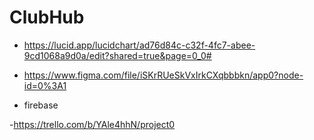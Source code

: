 # ClubHub
- https://lucid.app/lucidchart/ad76d84c-c32f-4fc7-abee-9cd1068a9d0a/edit?shared=true&page=0_0#

- https://www.figma.com/file/iSKrRUeSkVxIrkCXqbbbkn/app0?node-id=0%3A1

- firebase

-https://trello.com/b/YAle4hhN/project0
